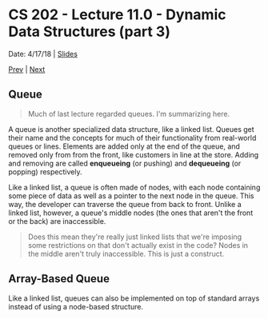 # CS 202 - Lecture 11.0 - Dynamic Data Structures (part 3)
Date: 4/17/18 | [Slides](../CS202_Lecture22_[Dynamic_Data_Structures_(Pt.4)]_4.16.pdf)

[Prev](./lecture_10_1.md) | [Next](./lecture_11_1.md)

## Queue

> Much of last lecture regarded queues. I'm summarizing here.

A queue is another specialized data structure, like a linked list.
Queues get their name and the concepts for much of their functionality
from real-world queues or lines. Elements are added only at the end
of the queue, and removed only from from the front, like customers
in line at the store. Adding and removing are called **enqueueing** (or
pushing) and **dequeueing** (or popping) respectively.

Like a linked list, a queue is often made of nodes, with each node
containing some piece of data as well as a pointer to the next node
in the queue. This way, the developer can traverse the queue from back
to front. Unlike a linked list, however, a queue's middle nodes (the
ones that aren't the front or the back) are inaccessible.

> Does this mean they're really just linked lists that we're imposing
some restrictions on that don't actually exist in the code? Nodes
in the middle aren't truly inaccessible. This is just a construct.

## Array-Based Queue
Like a linked list, queues can also be implemented on top of standard
arrays instead of using a node-based structure.

